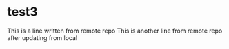 # test3
This is a line written from remote repo
This is another line from remote repo after updating from local
